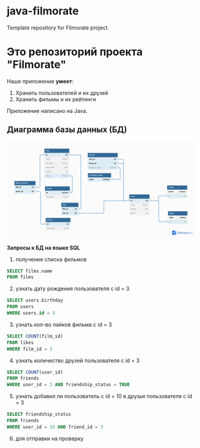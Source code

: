 # java-filmorate
Template repository for Filmorate project.

# Это репозиторий проекта "Filmorate"

Наше приложение **умеет**:
1. Хранить пользователей и их друзей
2. Хранить фильмы и их рейтинги

Приложение написано на Java.

## Диаграмма базы данных (БД)
![This is an image](java-filmorate.png)

**Запросы к БД на языке SQL**
1. получение списка фильмов
```SQL
SELECT films.name
FROM films
```
2. узнать дату рождения пользователя c id = 3
```SQL
SELECT users.birthday
FROM users
WHERE users.id = 3
```
3. узнать кол-во лайков фильма с id = 3
```SQL
SELECT COUNT(film_id)
FROM likes
WHERE film_id = 3
```
4. узнать количество друзей пользователя с id = 3
```SQL
SELECT COUNT(user_id)
FROM friends
WHERE user_id = 3 AND friendship_status = TRUE
```
5. узнать добавил ли пользователь с id = 10 в друзья пользователя с id = 3
```SQL
SELECT friendship_status
FROM friends
WHERE user_id = 10 AND friend_id = 3
```
6. для отправки на проверку
